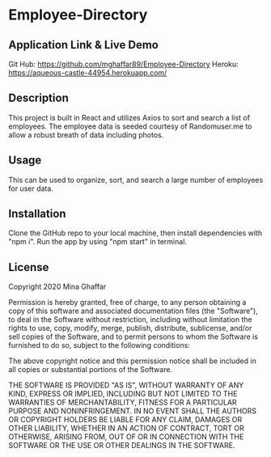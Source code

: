 # Employee-Directory

## Application Link & Live Demo

Git Hub: https://github.com/mghaffar89/Employee-Directory
Heroku: https://aqueous-castle-44954.herokuapp.com/

## Description

This project is built in React and utilizes Axios to sort and search a list of employees. The employee data is seeded courtesy of Randomuser.me to allow a robust breath of data including photos.

## Usage

This can be used to organize, sort, and search a large number of employees for user data.

## Installation

Clone the GitHub repo to your local machine, then install dependencies with "npm i". Run the app by using "npm start" in terminal.

## License

Copyright 2020 Mina Ghaffar

Permission is hereby granted, free of charge, to any person obtaining a copy of this software and associated documentation files (the "Software"), to deal in the Software without restriction, including without limitation the rights to use, copy, modify, merge, publish, distribute, sublicense, and/or sell copies of the Software, and to permit persons to whom the Software is furnished to do so, subject to the following conditions:

The above copyright notice and this permission notice shall be included in all copies or substantial portions of the Software.

THE SOFTWARE IS PROVIDED "AS IS", WITHOUT WARRANTY OF ANY KIND, EXPRESS OR IMPLIED, INCLUDING BUT NOT LIMITED TO THE WARRANTIES OF MERCHANTABILITY, FITNESS FOR A PARTICULAR PURPOSE AND NONINFRINGEMENT. IN NO EVENT SHALL THE AUTHORS OR COPYRIGHT HOLDERS BE LIABLE FOR ANY CLAIM, DAMAGES OR OTHER LIABILITY, WHETHER IN AN ACTION OF CONTRACT, TORT OR OTHERWISE, ARISING FROM, OUT OF OR IN CONNECTION WITH THE SOFTWARE OR THE USE OR OTHER DEALINGS IN THE SOFTWARE.
